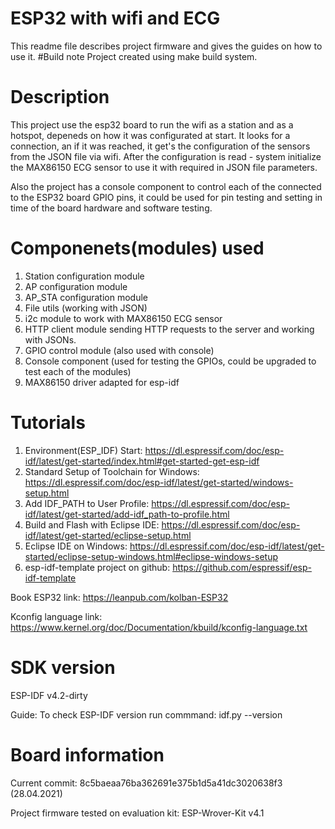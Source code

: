 # ESP32 with wifi and ECG
This readme file describes  project firmware and gives the guides on how to use it.
#Build note
Project created using make build system.

# Description

This project use the esp32 board to run the wifi as a station and as a hotspot, depeneds on how it was configurated at start. It looks for a connection, an if it was reached, it get's the configuration of the sensors from the JSON file via wifi. After the configuration is read - system initialize the MAX86150 ECG sensor to use it with required in JSON file parameters.

Also the project has a console component to control each of the connected to the ESP32 board GPIO pins, it could be used 
for pin testing and setting in time of the board hardware and software testing.

# Componenets(modules) used

1. Station configuration module
2. AP configuration module
3. AP_STA configuration module
4. File utils (working with JSON)
5. i2c module to work with MAX86150 ECG sensor
6. HTTP client module sending HTTP requests to the server and working with JSONs.
7. GPIO control module (also used with console)
8. Console component (used for testing the GPIOs, could be upgraded to test each of the modules)
9. MAX86150 driver adapted for esp-idf

# Tutorials
1. Environment(ESP_IDF) Start: https://dl.espressif.com/doc/esp-idf/latest/get-started/index.html#get-started-get-esp-idf
2. Standard Setup of Toolchain for Windows: https://dl.espressif.com/doc/esp-idf/latest/get-started/windows-setup.html
3. Add IDF_PATH to User Profile: https://dl.espressif.com/doc/esp-idf/latest/get-started/add-idf_path-to-profile.html
4. Build and Flash with Eclipse IDE: https://dl.espressif.com/doc/esp-idf/latest/get-started/eclipse-setup.html
5. Eclipse IDE on Windows: https://dl.espressif.com/doc/esp-idf/latest/get-started/eclipse-setup-windows.html#eclipse-windows-setup
6. esp-idf-template project on github: https://github.com/espressif/esp-idf-template

Book ESP32 link: https://leanpub.com/kolban-ESP32

Kconfig language link: https://www.kernel.org/doc/Documentation/kbuild/kconfig-language.txt

# SDK version
ESP-IDF v4.2-dirty

Guide: To check ESP-IDF version run commmand: idf.py --version



# Board information
Current commit: 8c5baeaa76ba362691e375b1d5a41dc3020638f3 (28.04.2021)

Project firmware tested on evaluation kit: ESP-Wrover-Kit v4.1
